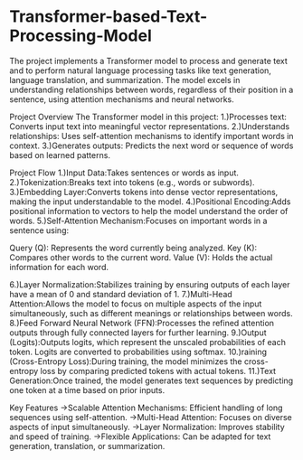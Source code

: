 # Transformer-based-Text-Processing-Model
The project implements a Transformer model to process and generate text and to perform  natural language processing tasks like text generation, language translation, and summarization. The model excels in understanding relationships between words, regardless of their position in a sentence, using attention mechanisms and neural networks.

Project Overview
The Transformer model in this project:
1.)Processes text: Converts input text into meaningful vector representations.
2.)Understands relationships: Uses self-attention mechanisms to identify important words in context.
3.)Generates outputs: Predicts the next word or sequence of words based on learned patterns.


Project Flow
1.)Input Data:Takes sentences or words as input.
2.)Tokenization:Breaks text into tokens (e.g., words or subwords).
3.)Embedding Layer:Converts tokens into dense vector representations, making the input understandable to the model.
4.)Positional Encoding:Adds positional information to vectors to help the model understand the order of words.
5.)Self-Attention Mechanism:Focuses on important words in a sentence using:

Query (Q): Represents the word currently being analyzed.
Key (K): Compares other words to the current word.
Value (V): Holds the actual information for each word.

6.)Layer Normalization:Stabilizes training by ensuring outputs of each layer have a mean of 0 and standard deviation of 1.
7.)Multi-Head Attention:Allows the model to focus on multiple aspects of the input simultaneously, such as different meanings or relationships between words.
8.)Feed Forward Neural Network (FFN):Processes the refined attention outputs through fully connected layers for further learning.
9.)Output (Logits):Outputs logits, which represent the unscaled probabilities of each token.
Logits are converted to probabilities using softmax.
10.)raining (Cross-Entropy Loss):During training, the model minimizes the cross-entropy loss by comparing predicted tokens with actual tokens.
11.)Text Generation:Once trained, the model generates text sequences by predicting one token at a time based on prior inputs.



Key Features
->Scalable Attention Mechanisms: Efficient handling of long sequences using self-attention.
->Multi-Head Attention: Focuses on diverse aspects of input simultaneously.
->Layer Normalization: Improves stability and speed of training.
->Flexible Applications: Can be adapted for text generation, translation, or summarization.
